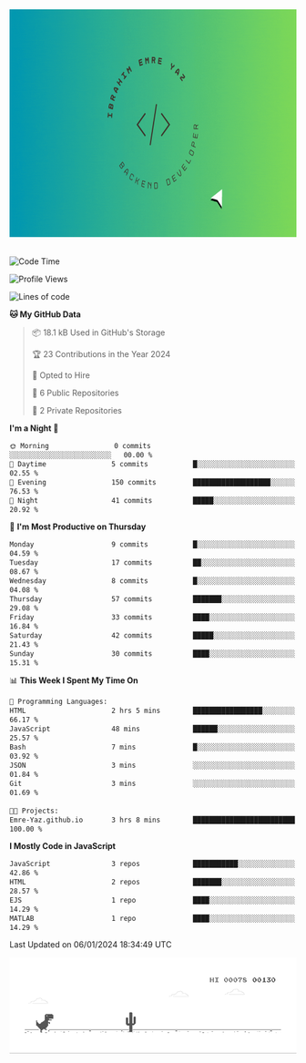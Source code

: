 <a href="https://emre-yaz.github.io/" target="_blank">
  <img src="Logo.gif" alt="Personal Logo" width="900" height="400">
</a>
<br>
<br>

<!--START_SECTION:waka-->
![Code Time](http://img.shields.io/badge/Code%20Time-37%20mins-blue)

![Profile Views](http://img.shields.io/badge/Profile%20Views-5-blue)

![Lines of code](https://img.shields.io/badge/From%20Hello%20World%20I%27ve%20Written-612.6%20thousand%20lines%20of%20code-blue)

**🐱 My GitHub Data** 

> 📦 18.1 kB Used in GitHub's Storage 
 > 
> 🏆 23 Contributions in the Year 2024
 > 
> 💼 Opted to Hire
 > 
> 📜 6 Public Repositories 
 > 
> 🔑 2 Private Repositories 
 > 
**I'm a Night 🦉** 

```text
🌞 Morning                0 commits           ░░░░░░░░░░░░░░░░░░░░░░░░░   00.00 % 
🌆 Daytime                5 commits           █░░░░░░░░░░░░░░░░░░░░░░░░   02.55 % 
🌃 Evening                150 commits         ███████████████████░░░░░░   76.53 % 
🌙 Night                  41 commits          █████░░░░░░░░░░░░░░░░░░░░   20.92 % 
```
📅 **I'm Most Productive on Thursday** 

```text
Monday                   9 commits           █░░░░░░░░░░░░░░░░░░░░░░░░   04.59 % 
Tuesday                  17 commits          ██░░░░░░░░░░░░░░░░░░░░░░░   08.67 % 
Wednesday                8 commits           █░░░░░░░░░░░░░░░░░░░░░░░░   04.08 % 
Thursday                 57 commits          ███████░░░░░░░░░░░░░░░░░░   29.08 % 
Friday                   33 commits          ████░░░░░░░░░░░░░░░░░░░░░   16.84 % 
Saturday                 42 commits          █████░░░░░░░░░░░░░░░░░░░░   21.43 % 
Sunday                   30 commits          ████░░░░░░░░░░░░░░░░░░░░░   15.31 % 
```


📊 **This Week I Spent My Time On** 

```text
💬 Programming Languages: 
HTML                     2 hrs 5 mins        █████████████████░░░░░░░░   66.17 % 
JavaScript               48 mins             ██████░░░░░░░░░░░░░░░░░░░   25.57 % 
Bash                     7 mins              █░░░░░░░░░░░░░░░░░░░░░░░░   03.92 % 
JSON                     3 mins              ░░░░░░░░░░░░░░░░░░░░░░░░░   01.84 % 
Git                      3 mins              ░░░░░░░░░░░░░░░░░░░░░░░░░   01.69 % 

🐱‍💻 Projects: 
Emre-Yaz.github.io       3 hrs 8 mins        █████████████████████████   100.00 % 
```

**I Mostly Code in JavaScript** 

```text
JavaScript               3 repos             ███████████░░░░░░░░░░░░░░   42.86 % 
HTML                     2 repos             ███████░░░░░░░░░░░░░░░░░░   28.57 % 
EJS                      1 repo              ████░░░░░░░░░░░░░░░░░░░░░   14.29 % 
MATLAB                   1 repo              ████░░░░░░░░░░░░░░░░░░░░░   14.29 % 
```




 Last Updated on 06/01/2024 18:34:49 UTC
<!--END_SECTION:waka-->

![Alt Text](dino.gif)

<!--
**Emre-Yaz/emre-yaz** is a ✨ _special_ ✨ repository because its `README.md` (this file) appears on your GitHub profile.
-->
